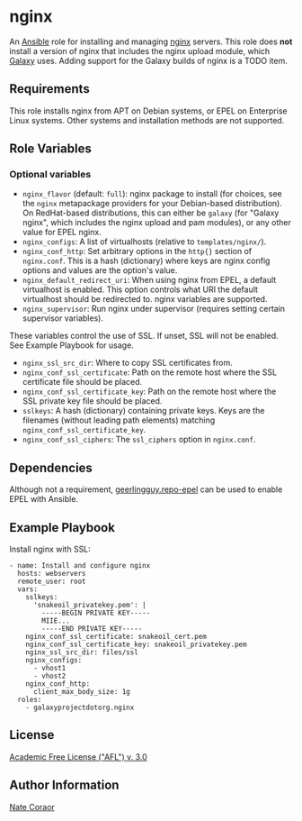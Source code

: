 nginx
=====

An [Ansible][ansible] role for installing and managing [nginx][nginx] servers.
This role does **not** install a version of nginx that includes the nginx
upload module, which [Galaxy][galaxy] uses. Adding support for the Galaxy
builds of nginx is a TODO item.

[ansible]: http://www.ansible.com/
[nginx]: http://nginx.org/
[galaxy]: http://galaxyproject.org/

Requirements
------------

This role installs nginx from APT on Debian systems, or EPEL on Enterprise
Linux systems.  Other systems and installation methods are not supported.

Role Variables
--------------

### Optional variables ###

- `nginx_flavor` (default: `full`): nginx package to install (for choices, see
  the `nginx` metapackage providers for your Debian-based distribution). On
  RedHat-based distributions, this can either be `galaxy` (for "Galaxy nginx",
  which includes the nginx upload and pam modules), or any other value for EPEL
  nginx.
- `nginx_configs`: A list of virtualhosts (relative to `templates/nginx/`). 
- `nginx_conf_http`: Set arbitrary options in the `http{}` section of
  `nginx.conf`. This is a hash (dictionary) where keys are nginx config options
  and values are the option's value.
- `nginx_default_redirect_uri`: When using nginx from EPEL, a default
  virtualhost is enabled. This option controls what URI the default virtualhost
  should be redirected to. nginx variables are supported.
- `nginx_supervisor`: Run nginx under supervisor (requires setting certain
  supervisor variables).

These variables control the use of SSL. If unset, SSL will not be enabled. See
Example Playbook for usage.

- `nginx_ssl_src_dir`: Where to copy SSL certificates from.
- `nginx_conf_ssl_certificate`: Path on the remote host where the SSL
  certificate file should be placed.
- `nginx_conf_ssl_certificate_key`: Path on the remote host where the SSL
  private key file should be placed.
- `sslkeys`: A hash (dictionary) containing private keys. Keys are the
  filenames (without leading path elements) matching
  `nginx_conf_ssl_certificate_key`.
- `nginx_conf_ssl_ciphers`: The `ssl_ciphers` option in `nginx.conf`.

Dependencies
------------

Although not a requirement, [geerlingguy.repo-epel][repo-epel] can be used to
enable EPEL with Ansible.

[repo-epel]: https://galaxy.ansible.com/geerlingguy/repo-epel/

Example Playbook
----------------

Install nginx with SSL:

```
- name: Install and configure nginx
  hosts: webservers
  remote_user: root
  vars:
    sslkeys:
      'snakeoil_privatekey.pem': |
        -----BEGIN PRIVATE KEY-----
        MIIE...
        -----END PRIVATE KEY-----
    nginx_conf_ssl_certificate: snakeoil_cert.pem
    nginx_conf_ssl_certificate_key: snakeoil_privatekey.pem
    nginx_ssl_src_dir: files/ssl
    nginx_configs:
      - vhost1
      - vhost2
    nginx_conf_http:
      client_max_body_size: 1g
  roles:
    - galaxyprojectdotorg.nginx
```

License
-------

[Academic Free License ("AFL") v. 3.0][afl]

[afl]: http://opensource.org/licenses/AFL-3.0

Author Information
------------------

[Nate Coraor](https://github.com/natefoo)  
